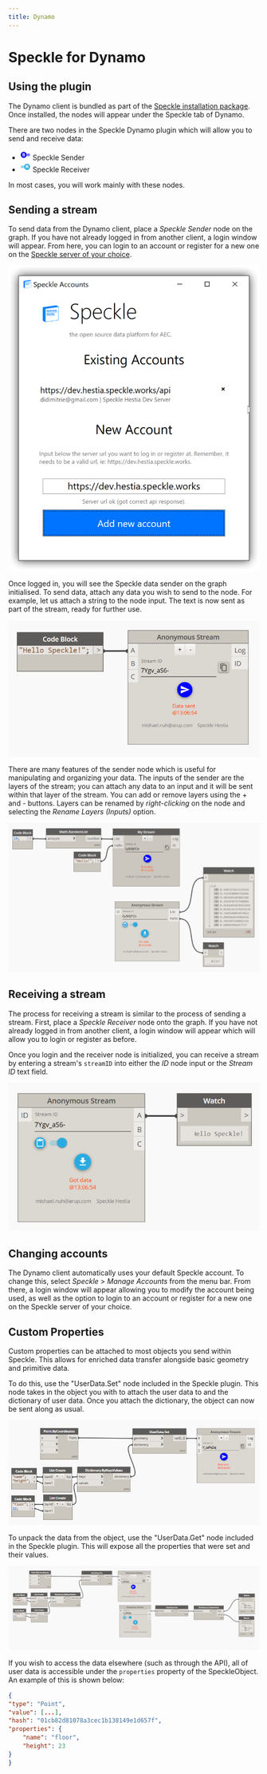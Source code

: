 ```yaml
---
title: Dynamo
---
```


# Speckle for Dynamo

## Using the plugin

The Dynamo client is bundled as part of the [Speckle installation package](/plugins/#installing-the-speckle-plugins). Once installed, the nodes will appear under the Speckle tab of Dynamo.

There are two nodes in the Speckle Dynamo plugin which will allow you to send and receive data:
- <img src="./images/dynamo-sender-icon.png" style="height:1.5em;"/> Speckle Sender
- <img src="./images/dynamo-receiver-icon.png" style="height:1.5em;"/> Speckle Receiver

In most cases, you will work mainly with these nodes.

## Sending a stream

To send data from the Dynamo client, place a *Speckle Sender* node on the graph. If you have not already logged in from another client, a login window will appear. From here, you can login to an account or register for a new one on the [Speckle server of your choice](/getting-started.html#arup-s-speckle-servers).

![login-popup](./images/dynamo-login-popup.png)

Once logged in, you will see the Speckle data sender on the graph initialised. To send data, attach any data you wish to send to the node. For example, let us attach a string to the node input. The text is now sent as part of the stream, ready for further use.

![sender](./images/dynamo-sender.png)

There are many features of the sender node which is useful for manipulating and organizing your data. The inputs of the sender are the layers of the stream; you can attach any data to an input and it will be sent within that layer of the stream. You can add or remove layers using the + and - buttons. Layers can be renamed by *right-clicking* on the node and selecting the *Rename Layers (Inputs)* option.

![complex](./images/dynamo-complex.png)


## Receiving a stream

The process for receiving a stream is similar to the process of sending a stream. First, place a *Speckle Receiver* node onto the graph. If you have not already logged in from another client, a login window will appear which will allow you to login or register as before.

Once you login and the receiver node is initialized, you can receive a stream by entering a stream's `streamID` into either the *ID* node input or the *Stream ID* text field.

![receiver](./images/dynamo-receiver.png)

## Changing accounts

The Dynamo client automatically uses your default Speckle account. To change this, select *Speckle* > *Manage Accounts* from the menu bar. From there, a login window will appear allowing you to modify the account being used, as well as the option to login to an account or register for a new one on the Speckle server of your choice.

## Custom Properties

Custom properties can be attached to most objects you send within Speckle. This allows for enriched data transfer alongside basic geometry and primitive data.

To do this, use the "UserData.Set" node included in the Speckle plugin. This node takes in the object you with to attach the user data to and the dictionary of user data. Once you attach the dictionary, the object can now be sent along as usual.

![send](./images/dynamo-send.png) 

To unpack the data from the object, use the "UserData.Get" node included in the Speckle plugin. This will expose all the properties that were set and their values.

![example](./images/dynamo-example.png) 

If you wish to access the data elsewhere (such as through the API), all of user data is accessible under the `properties` property of the SpeckleObject. An example of this is shown below:

```json
{
"type": "Point",
"value": [...],
"hash": "01cb82d81078a3cec1b138149e1d657f",
"properties": {
    "name": "floor",
    "height": 23
}
}
```
